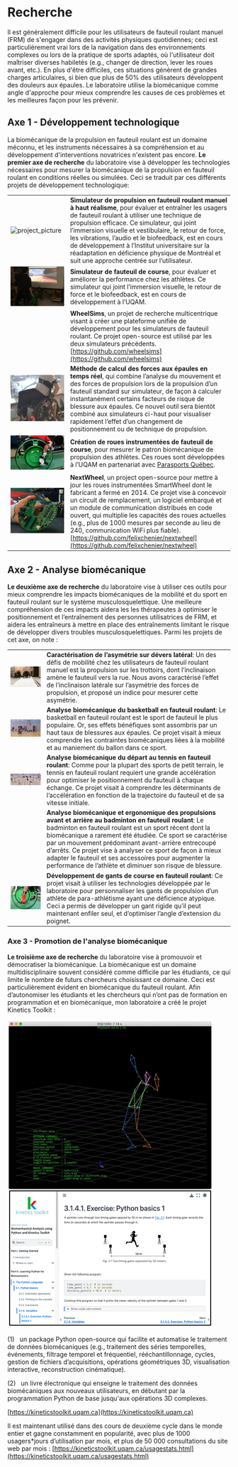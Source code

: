 # Recherche

Il est généralement difficile pour les utilisateurs de fauteuil roulant manuel (FRM) de s'engager dans des activités physiques quotidiennes; ceci est particulièrement vrai lors de la navigation dans des environnements complexes ou lors de la pratique de sports adaptés, où l'utilisateur doit maîtriser diverses habiletés (e.g., changer de direction, lever les roues avant, etc.). En plus d'être difficiles, ces situations génèrent de grandes charges articulaires, si bien que plus de 50% des utilisateurs développent des douleurs aux épaules. Le laboratoire utilise la biomécanique comme angle d'approche pour mieux comprendre les causes de ces problèmes et les meilleures façon pour les prévenir.

## Axe 1 - Développement technologique

La biomécanique de la propulsion en fauteuil roulant est un domaine méconnu, et les instruments nécessaires à sa compréhension et au développement d'interventions novatrices n'existent pas encore. **Le premier axe de recherche** du laboratoire vise à développer les technologies nécessaires pour mesurer la biomécanique de la propulsion en fauteuil roulant en conditions réelles ou simulées. Ceci se traduit par ces différents projets de développement technologique:

|                                                            |                                                                                                                                                                                                                                                                                                                                                                                                                                                                                                     |
| ---------------------------------------------------------- | --------------------------------------------------------------------------------------------------------------------------------------------------------------------------------------------------------------------------------------------------------------------------------------------------------------------------------------------------------------------------------------------------------------------------------------------------------------------------------------------------- |
| ![project_picture](pictures/simulator_irglm.jpg)           | **Simulateur de propulsion en fauteuil roulant manuel à haut réalisme**, pour évaluer et entraîner les usagers de fauteuil roulant à utiliser une technique de propulsion efficace. Ce simulateur, qui joint l’immersion visuelle et vestibulaire, le retour de force, les vibrations, l’audio et le biofeedback, est en cours de développement à l’Institut universitaire sur la réadaptation en déficience physique de Montréal et suit une approche centrée sur l’utilisateur.                   |
| ![project_picture](pictures/simulator_racing.png)          | **Simulateur de fauteuil de course**, pour évaluer et améliorer la performance chez les athlètes. Ce simulateur qui joint l’immersion visuelle, le retour de force et le biofeedback, est en cours de développement à l’UQAM.                                                                                                                                                                                                                                                                       |
|                                                            | **WheelSims**, un projet de recherche multicentrique visant à créer une plateforme unifiée de développement pour les simulateurs de fauteuil roulant. Ce projet open-source est utilisé par les deux simulateurs précédents. [https://github.com/wheelsims](https://github.com/wheelsims)                                                                                                                                                                                                           |
| ![project_picture](pictures/realtime_inverse_dynamics.png) | **Méthode de calcul des forces aux épaules en temps réel**, qui combine l’analyse du mouvement et des forces de propulsion lors de la propulsion d’un fauteuil standard sur simulateur, de façon à calculer instantanément certains facteurs de risque de blessure aux épaules. Ce nouvel outil sera bientôt combiné aux simulateurs ci-haut pour visualiser rapidement l’effet d’un changement de positionnement ou de technique de propulsion.                                                    |
| ![project_picture](pictures/racing_wheel.png)              | **Création de roues instrumentées de fauteuil de course**, pour mesurer le patron biomécanique de propulsion des athlètes. Ces roues sont développées à l’UQAM en partenariat avec [Parasports Québec](https://parasportsquebec.com/).                                                                                                                                                                                                                                                              |
| ![project_picture](pictures/nextwheel.png)                 | **NextWheel**, un project open-source pour mettre à jour les roues instrumentées SmartWheel dont le fabricant a fermé en 2014. Ce projet vise à concevoir un circuit de remplacement, un logiciel embarqué et un module de communication distribués en code ouvert, qui multiplie les capacités des roues actuelles (e.g., plus de 1000 mesures par seconde au lieu de 240, communication WiFi plus fiable). [https://github.com/felixchenier/nextwheel](https://github.com/felixchenier/nextwheel) |

## Axe 2 - Analyse biomécanique

**Le deuxième axe de recherche** du laboratoire vise à utiliser ces outils pour mieux comprendre les impacts biomécaniques de la mobilité et du sport en fauteuil roulant sur le système musculosquelettique. Une meilleure compréhension de ces impacts aidera les les thérapeutes à optimiser le positionnement et l’entraînement des personnes utilisatrices de FRM, et aidera les entraîneurs à mettre en place des entraînements limitant le risque de développer divers troubles musculosquelettiques. Parmi les projets de cet axe, on note :

|                                              |                                                                                                                                                                                                                                                                                                                                                                                                                                                                                |
| -------------------------------------------- | ------------------------------------------------------------------------------------------------------------------------------------------------------------------------------------------------------------------------------------------------------------------------------------------------------------------------------------------------------------------------------------------------------------------------------------------------------------------------------ |
| ![project_picture](pictures/cross_slope.png) | **Caractérisation de l’asymétrie sur dévers latéral**: Un des défis de mobilité chez les utilisateurs de fauteuil roulant manuel est la propulsion sur les trottoirs, dont l’inclinaison amène le fauteuil vers la rue. Nous avons caractérisé l’effet de l’inclinaison latérale sur l’asymétrie des forces de propulsion, et proposé un indice pour mesurer cette asymétrie.                                                                                                  |
| ![project_picture](pictures/basketball.png)  | **Analyse biomécanique du basketball en fauteuil roulant**: Le basketball en fauteuil roulant est le sport de fauteuil le plus populaire. Or, ses effets bénéfiques sont assombris par un haut taux de blessures aux épaules. Ce projet visait à mieux comprendre les contraintes biomécaniques liées à la mobilité et au maniement du ballon dans ce sport.                                                                                                                   |
| ![project_picture](pictures/FC_ACC.png)      | **Analyse biomécanique du départ au tennis en fauteuil roulant**: Comme pour la plupart des sports de petit terrain, le tennis en fauteuil roulant requiert une grande accélération pour optimiser le positionnement du fauteuil à chaque échange. Ce projet visait à comprendre les déterminants de l’accélération en fonction de la trajectoire du fauteuil et de sa vitesse initiale.                                                                                       |
|                                              | **Analyse biomécanique et ergonomique des propulsions avant et arrière au badminton en fauteuil roulant**: Le badminton en fauteuil roulant est un sport récent dont la biomécanique a rarement été étudiée. Ce sport se caractérise par un mouvement prédominant avant-arrière entrecoupé d’arrêts. Ce projet vise à analyser ce sport de façon à mieux adapter le fauteuil et ses accessoires pour augmenter la performance de l’athlète et diminuer son risque de blessure. |
| ![project_picture](pictures/gloves.png)  | **Développement de gants de course en fauteuil roulant**: Ce projet visait à utiliser les technologies développée par le laboratoire pour personnaliser les gants de propulsion d’un athlète de para-athlétisme ayant une déficience atypique. Ceci a permis de développer un gant rigide qu’il peut maintenant enfiler seul, et d’optimiser l’angle d’extension du poignet.                                                                                                   |

### Axe 3 - Promotion de l'analyse biomécanique

 **Le troisième axe de recherche** du laboratoire vise à promouvoir et démocratiser la biomécanique. La biomécanique est un domaine multidisciplinaire souvent considéré comme difficile par les étudiants, ce qui limite le nombre de futurs chercheurs choisissant ce domaine. Ceci est particulièrement évident en biomécanique du fauteuil roulant. Afin d’autonomiser les étudiants et les chercheurs qui n’ont pas de formation en programmation et en biomécanique, mon laboratoire a créé le projet Kinetics Toolkit :

![project_picture](pictures/kineticstoolkit.png)

(1)   un package Python open-source qui facilite et automatise le traitement de données biomécaniques (e.g., traitement des séries temporelles, événements, filtrage temporel et fréquentiel, rééchantillonnage, cycles, gestion de fichiers d’acquisitions, opérations géométriques 3D, visualisation interactive, reconstruction cinématique).

(2)   un livre électronique qui enseigne le traitement des données biomécaniques aux nouveaux utilisateurs, en débutant par la programmation Python de base jusqu'aux opérations 3D complexes.

[https://kineticstoolkit.uqam.ca](https://kineticstoolkit.uqam.ca)

Il est maintenant utilisé dans des cours de deuxième cycle dans le monde entier et gagne constamment en popularité, avec plus de 1000 usagers*jours d’utilisation par mois, et plus de 50 000 consultations du site web par mois : [https://kineticstoolkit.uqam.ca/usagestats.html](https://kineticstoolkit.uqam.ca/usagestats.html)
